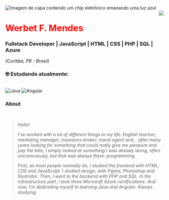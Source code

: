 <img align="center" padding="0" alt="Imagem de capa contendo um chip eletrônico emanando uma luz azul"  src="https://media.licdn.com/dms/image/D4D16AQHmTpptDalBEg/profile-displaybackgroundimage-shrink_350_1400/0/1694544474185?e=1719446400&v=beta&t=nv0oNlBg5eOgt0cnOX77q4034OvOAobV0g3qG-NL22s">
<br>
<img align="right" padding="15px" src="https://media.licdn.com/dms/image/D4D03AQHwmdI_qxjRkQ/profile-displayphoto-shrink_400_400/0/1689026485929?e=1719446400&v=beta&t=DJt8TOKla1Uxx3jsK2Zk-GWKM7_OoA2oLb6TgUlotfQ">
<h1> 
  <a href="https://www.linkedin.com/in/werbet-mendes/" style="color: #f00 !important; text-decoration: none; color: inherit;">
    <span>Werbet F. Mendes</span>
  </a>
</h1>

### Fullstack Developer | JavaScript | HTML |  CSS | PHP | SQL | Azure 
<i>(Curitiba, PR - Brasil)</i>

### 🤓 Estudando atualmente:

<div style="display: inline_block"><br/>
<img aLign="center" alt="Java" src="https://img.shields.io/badge/java-%23ED8B00.svg?style=for-the-badge&logo=openjdk&logoColor=white" />
<img aLign="center" alt="Angular" src="https://img.shields.io/badge/Angular-DD0031?style=for-the-badge&logo=angular&logoColor=white" />
</div>

### About 
<i>
<br />
  
> Hello! 
  
> I've worked with a lot of different things in my life: English teacher; marketing manager; insurance broker; travel agent and... after many years looking for something that could really give me pleasure and pay the bills, I simply looked at something I was already doing, often unconsciously, but that was always there: programming.
  
> First, as most people normally do, I studied the frontend with HTML, CSS and JavaScript. I studied design, with Figma, Photoshop and Illustrator. Then, I went to the backend with PHP and SQL. In the infrastructure part, I took three Microsoft Azure certifications. And now, I'm dedicating myself to learning Java and Angular.
Always studying.

<br />
<br />
</i>
